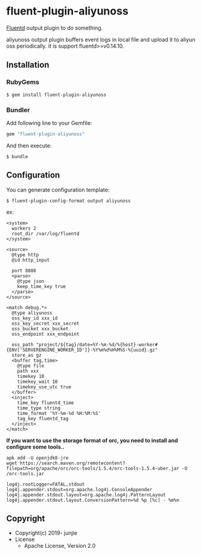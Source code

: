 # fluent-plugin-aliyunoss

[Fluentd](https://fluentd.org/) output plugin to do something.

aliyunoss output plugin buffers event logs in local file and upload it to aliyun oss periodically.
it is support fluentd>=v0.14.10.

## Installation

### RubyGems

```
$ gem install fluent-plugin-aliyunoss
```

### Bundler

Add following line to your Gemfile:

```ruby
gem "fluent-plugin-aliyunoss"
```

And then execute:

```
$ bundle
```

## Configuration

You can generate configuration template:

```
$ fluent-plugin-config-format output aliyunoss
```

ex:

```
<system>
  workers 2
  root_dir /var/log/fluentd
</system>

<source>
  @type http
  @id http_input

  port 8888
  <parse>
    @type json
    keep_time_key true
  </parse>
</source>

<match debug.*>
  @type aliyunoss
  oss_key_id xxx_id
  oss_key_secret xxx_secret
  oss_bucket xxx_bucket
  oss_endpoint xxx_endpoint

  oss_path "project/${tag}/date=%Y-%m-%d/%{host}-worker#{ENV['SERVERENGINE_WORKER_ID']}-%Y%m%d%H%M%S-%{uuid}.gz"
  store_as gz
  <buffer tag,time>
    @type file
    path xxx
    timekey 10
    timekey_wait 10
    timekey_use_utc true
  </buffer>
  <inject>
    time_key fluentd_time
    time_type string
    time_format '%Y-%m-%d %H:%M:%S'
    tag_key fluentd_tag
  </inject>
</match>
```

**If you want to use the storage format of orc, you need to install and configure some tools..**

``` in alpine3.8
apk add -U openjdk8-jre
wget https://search.maven.org/remotecontent?filepath=org/apache/orc/orc-tools/1.5.4/orc-tools-1.5.4-uber.jar -O /orc-tools.jar
```

```  vi /log4j.properties
log4j.rootLogger=FATAL,stdout
log4j.appender.stdout=org.apache.log4j.ConsoleAppender
log4j.appender.stdout.layout=org.apache.log4j.PatternLayout
log4j.appender.stdout.layout.ConversionPattern=%d %p [%c] - %m%n
```

## Copyright

* Copyright(c) 2019- junjie
* License
  * Apache License, Version 2.0
